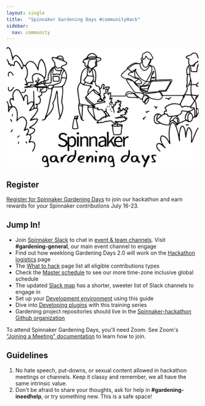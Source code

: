 ```yaml
---
layout: single
title:  "Spinnaker Gardening Days #communityHack"
sidebar:
  nav: community
---
```

![image](SpinnakerGardeningDays.jpg)
## Register
[Register for Spinnaker Gardening Days](https://go.armory.io/gardening) to join our hackathon and earn rewards for your Spinnaker contributions July 16-23.

## Jump In!
* Join [Spinnaker Slack](https://join.spinnaker.io) to chat in [event & team channels](slack-map.md). Visit __#gardening-general__, our main event channel to engage
* Find out how weeklong Gardening Days 2.0 will work on the [Hackathon logistics](hack-logistics.md) page
* The [What to hack](what-to-hack.md) page list all eligible contributions types
* Check the [Master schedule](schedule.md) to see our more time-zone inclusive global schedule
* The updated [Slack map](slack-map.md) has a shorter, sweeter list of Slack channels to engage in
* Set up your [Development environment](dev-environment.md) using this guide
* Dive into [Developing plugins](developing-plugins.md) with this training series
* Gardening project repositories should live in the [Spinnaker-hackathon Github organization](https://github.com/spinnaker-hackathon)

To attend Spinnaker Gardening Days, you'll need Zoom. See Zoom's ["Joining a Meeting" documentation](https://support.zoom.us/hc/en-us/articles/201362193-Joining-a-Meeting) to learn how to join.

## Guidelines
1. No hate speech, put-downs, or sexual content allowed in hackathon meetings or channels. Keep it classy and remember, we all have the same intrinsic value.
2. Don't be afraid to share your thoughts, ask for help in __#gardening-ineedhelp__, or try something new. This is a safe space!
